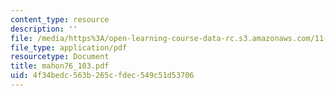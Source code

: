 ```yaml
---
content_type: resource
description: ''
file: /media/https%3A/open-learning-course-data-rc.s3.amazonaws.com/11-423-information-and-communication-technologies-in-community-development-spring-2004/4f34bedc563b265cfdec549c51d53706_mahon76_103.pdf
file_type: application/pdf
resourcetype: Document
title: mahon76_103.pdf
uid: 4f34bedc-563b-265c-fdec-549c51d53706
---
```

